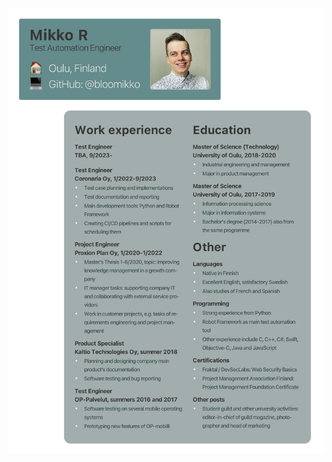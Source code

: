 ![Most recent resume](https://github.com/bloomikko/bloomikko-resume/blob/main/Resume_GitHub_MikkoR.png)
